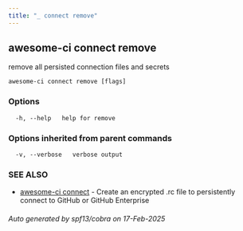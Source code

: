 ```yaml
---
title: "_ connect remove"
---
```

## awesome-ci connect remove

remove all persisted connection files and secrets

```
awesome-ci connect remove [flags]
```

### Options

```
  -h, --help   help for remove
```

### Options inherited from parent commands

```
  -v, --verbose   verbose output
```

### SEE ALSO

* [awesome-ci connect](./awesome-ci_connect)	 - Create an encrypted .rc file to persistently connect to GitHub or GitHub Enterprise

###### Auto generated by spf13/cobra on 17-Feb-2025
